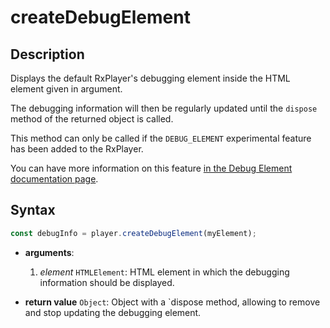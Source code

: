 # createDebugElement

## Description

Displays the default RxPlayer's debugging element inside the HTML element given in
argument.

The debugging information will then be regularly updated until the `dispose` method of the
returned object is called.

This method can only be called if the `DEBUG_ELEMENT` experimental feature has been added
to the RxPlayer.

You can have more information on this feature
[in the Debug Element documentation page](../Miscellaneous/Debug_Element.md).

## Syntax

```js
const debugInfo = player.createDebugElement(myElement);
```

- **arguments**:

  1. _element_ `HTMLElement`: HTML element in which the debugging information should be
     displayed.

- **return value** `Object`: Object with a `dispose method, allowing to remove and stop
  updating the debugging element.
